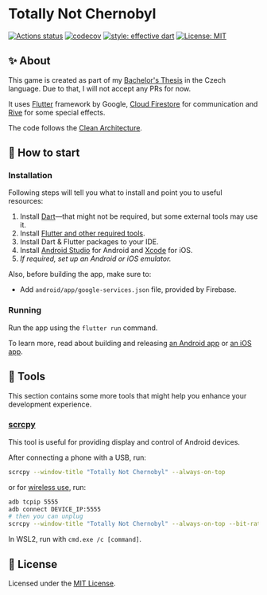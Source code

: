 # Totally Not Chernobyl

[![Actions status](https://github.com/tenhobi/totally-not-chernobyl/workflows/CI/badge.svg)](https://github.com/tenhobi/totally-not-chernobyl/actions)
[![codecov](https://codecov.io/gh/tenhobi/totally-not-chernobyl/branch/master/graph/badge.svg?token=WULJnl23VB)](https://codecov.io/gh/tenhobi/totally-not-chernobyl)
[![style: effective dart](https://img.shields.io/badge/style-effective_dart-40c4ff.svg)](https://github.com/tenhobi/effective_dart)
[![License: MIT](https://img.shields.io/badge/license-MIT-blue.svg)](https://opensource.org/licenses/MIT)

## ✨ About

This game is created as part of my [Bachelor's Thesis](https://github.com/tenhobi/bachelors-thesis) in the Czech language. Due to that, I will not accept any PRs for now.

It uses [Flutter](https://flutter.dev) framework by Google, [Cloud Firestore](https://firebase.google.com/products/firestore/) for communication and [Rive](https://rive.app) for some special effects.

The code follows the [Clean Architecture](https://blog.cleancoder.com/uncle-bob/2012/08/13/the-clean-architecture.html).

## 🚀 How to start

### Installation

Following steps will tell you what to install and point you to useful resources:

1. Install [Dart](https://dart.dev/get-dart)—that might not be required, but some external tools may use it.
1. Install [Flutter and other required tools](https://flutter.dev/docs/get-started/install).
1. Install Dart & Flutter packages to your IDE.
1. Install [Android Studio](https://developer.android.com/studio) for Android and [Xcode](https://developer.apple.com/xcode/) for iOS.
1. *If required, set up an Android or iOS emulator.*

Also, before building the app, make sure to:

- Add `android/app/google-services.json` file, provided by Firebase.

### Running

Run the app using the `flutter run` command.

To learn more, read about building and releasing [an Android app](https://flutter.dev/docs/deployment/android) or [an iOS app](https://flutter.dev/docs/deployment/ios).

## 🔨 Tools

This section contains some more tools that might help you enhance your development experience.

### [scrcpy](https://github.com/Genymobile/scrcpy)

This tool is useful for providing display and control of Android devices.

After connecting a phone with a USB, run:

```bash
scrcpy --window-title "Totally Not Chernobyl" --always-on-top
```

or for [wireless use](https://github.com/Genymobile/scrcpy#wireless), run:

```bash
adb tcpip 5555
adb connect DEVICE_IP:5555
# then you can unplug
scrcpy --window-title "Totally Not Chernobyl" --always-on-top --bit-rate 2M --max-size 800
```

In WSL2, run with `cmd.exe /c [command]`.

## 📃 License

Licensed under the [MIT License](LICENSE).
